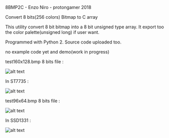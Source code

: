 8BMP2C - Enzo Niro - protongamer 2018

Convert 8 bits(256 colors) Bitmap to C array

This utility convert 8 bit bitmap into a 8 bit unsigned type array.
It export too the color palette(unsigned long) if user want.

Programmed with Python 2. Source code uploaded too.

no example code yet and demo(work in progress)


test160x128.bmp 8 bits file :

![alt text](https://raw.githubusercontent.com/protongamer/8BMP2C/master/test160x128.bmp)


In ST7735 :

![alt text](https://raw.githubusercontent.com/protongamer/8BMP2C/master/IMG_20190519_142515.jpg)


test96x64.bmp 8 bits file :

![alt text](https://raw.githubusercontent.com/protongamer/8BMP2C/master/test96x64.bmp)

In SSD1331 :

![alt text](https://raw.githubusercontent.com/protongamer/8BMP2C/master/IMG_20190519_140655.jpg)
